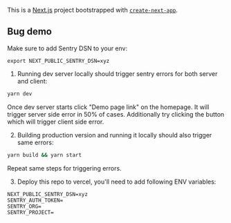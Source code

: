 This is a [Next.js](https://nextjs.org/) project bootstrapped with [`create-next-app`](https://github.com/vercel/next.js/tree/canary/packages/create-next-app).

## Bug demo

Make sure to add Sentry DSN to your env:
```
export NEXT_PUBLIC_SENTRY_DSN=xyz
```

1. Running dev server locally should trigger sentry errors for both server and client:
```bash
yarn dev
```

Once dev server starts click "Demo page link" on the homepage. It will trigger server side error in 50% of cases. Additionally try clicking the button which will trigger client side error.

2. Building production version and running it locally should also trigger same errors:

```bash
yarn build && yarn start
```

Repeat same steps for triggering errors.

3. Deploy this repo to vercel, you'll need to add following ENV variables:
```
NEXT_PUBLIC_SENTRY_DSN=xyz
SENTRY_AUTH_TOKEN=
SENTRY_ORG=
SENTRY_PROJECT=
```
